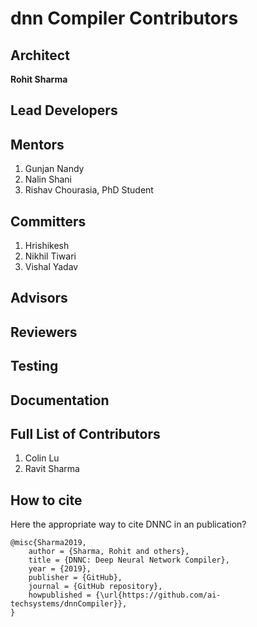 # dnn Compiler Contributors 

## Architect
**Rohit Sharma**

## Lead Developers


## Mentors
1. Gunjan Nandy
1. Nalin Shani
1. Rishav Chourasia, PhD Student

## Committers
1. Hrishikesh
1. Nikhil Tiwari
1. Vishal Yadav

## Advisors

## Reviewers

## Testing

## Documentation

## Full List of Contributors
1. Colin Lu
1. Ravit Sharma

## How to cite

Here the appropriate way to cite DNNC in an publication?
```
@misc{Sharma2019,
    author = {Sharma, Rohit and others},
    title = {DNNC: Deep Neural Network Compiler},
    year = {2019},
    publisher = {GitHub},
    journal = {GitHub repository},
    howpublished = {\url{https://github.com/ai-techsystems/dnnCompiler}},
}
```
